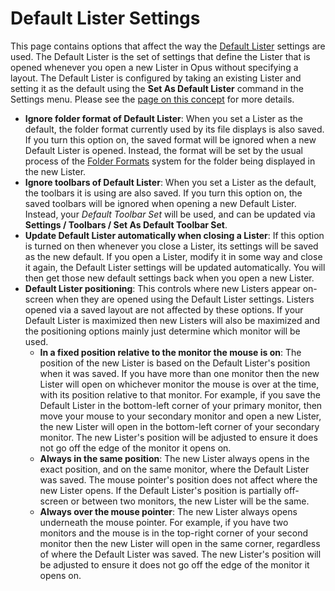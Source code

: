 # Default Lister Settings

This page contains options that affect the way the [Default Lister](/Manual/basic_concepts/the_lister/layouts/the_default_lister.md) settings are used. The Default Lister is the set of settings that define the Lister that is opened whenever you open a new Lister in Opus without specifying a layout. The Default Lister is configured by taking an existing Lister and setting it as the default using the **Set As Default Lister** command in the Settings menu. Please see the [page on this concept](/Manual/basic_concepts/the_lister/layouts/the_default_lister.md) for more details.

- **Ignore folder format of Default Lister**: When you set a Lister as the default, the folder format currently used by its file displays is also saved. If you turn this option on, the saved format will be ignored when a new Default Lister is opened. Instead, the format will be set by the usual process of the [Folder Formats](../folders/folder_formats/RAEDME.md) system for the folder being displayed in the new Lister.
- **Ignore toolbars of Default Lister**: When you set a Lister as the default, the toolbars it is using are also saved. If you turn this option on, the saved toolbars will be ignored when opening a new Default Lister. Instead, your *Default Toolbar Set* will be used, and can be updated via **Settings / Toolbars / Set As Default Toolbar Set**.
- **Update Default Lister automatically when closing a Lister**: If this option is turned on then whenever you close a Lister, its settings will be saved as the new default. If you open a Lister, modify it in some way and close it again, the Default Lister settings will be updated automatically. You will then get those new default settings back when you open a new Lister.
- **Default Lister positioning**: This controls where new Listers appear on-screen when they are opened using the Default Lister settings. Listers opened via a saved layout are not affected by these options. If your Default Lister is maximized then new Listers will also be maximized and the positioning options mainly just determine which monitor will be used.
  - **In a fixed position relative to the monitor the mouse is on**: The position of the new Lister is based on the Default Lister's position when it was saved. If you have more than one monitor then the new Lister will open on whichever monitor the mouse is over at the time, with its position relative to that monitor. For example, if you save the Default Lister in the bottom-left corner of your primary monitor, then move your mouse to your secondary monitor and open a new Lister, the new Lister will open in the bottom-left corner of your secondary monitor. The new Lister's position will be adjusted to ensure it does not go off the edge of the monitor it opens on.
  - **Always in the same position**: The new Lister always opens in the exact position, and on the same monitor, where the Default Lister was saved. The mouse pointer's position does not affect where the new Lister opens. If the Default Lister's position is partially off-screen or between two monitors, the new Lister will be the same.
  - **Always over the mouse pointer**: The new Lister always opens underneath the mouse pointer. For example, if you have two monitors and the mouse is in the top-right corner of your second monitor then the new Lister will open in the same corner, regardless of where the Default Lister was saved. The new Lister's position will be adjusted to ensure it does not go off the edge of the monitor it opens on.

 
